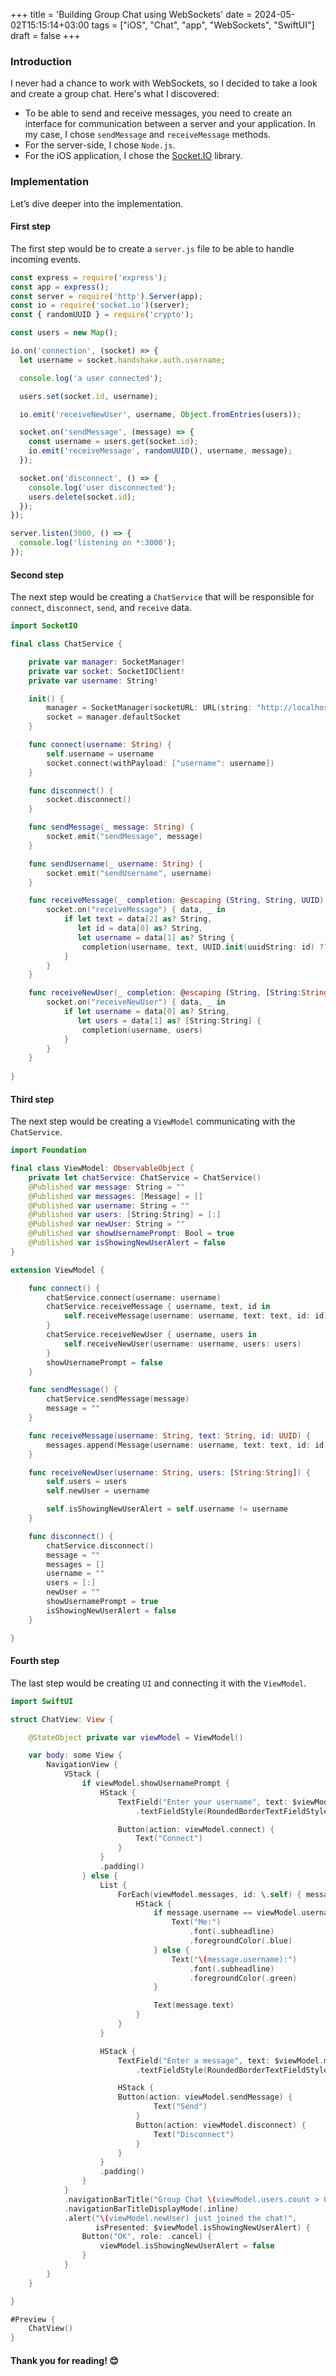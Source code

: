 +++
title = 'Building Group Chat using WebSockets'
date = 2024-05-02T15:15:14+03:00
tags = ["iOS", "Chat", "app", "WebSockets", "SwiftUI"]
draft = false
+++

### Introduction
I never had a chance to work with WebSockets, so I decided to take a look and create a group chat. Here's what I discovered:
- To be able to send and receive messages, you need to create an interface for communication between a server and your application. In my case, I chose `sendMessage` and `receiveMessage` methods.
- For the server-side, I chose `Node.js`.
- For the iOS application, I chose the [Socket.IO](https://github.com/socketio/socket.io-client-swift) library.

### Implementation
Let’s dive deeper into the implementation.

#### First step
The first step would be to create a `server.js` file to be able to handle incoming events.
``` js
const express = require('express');
const app = express();
const server = require('http').Server(app);
const io = require('socket.io')(server);
const { randomUUID } = require('crypto');

const users = new Map();

io.on('connection', (socket) => {
  let username = socket.handshake.auth.username;

  console.log('a user connected');

  users.set(socket.id, username);

  io.emit('receiveNewUser', username, Object.fromEntries(users));

  socket.on('sendMessage', (message) => {
    const username = users.get(socket.id);
    io.emit('receiveMessage', randomUUID(), username, message);
  });

  socket.on('disconnect', () => {
    console.log('user disconnected');
    users.delete(socket.id);
  });
});

server.listen(3000, () => {
  console.log('listening on *:3000');
});
```

#### Second step
The next step would be creating a `ChatService` that will be responsible for `connect`, `disconnect`, `send`, and `receive` data.
``` swift 
import SocketIO

final class ChatService {

    private var manager: SocketManager!
    private var socket: SocketIOClient!
    private var username: String!

    init() {
        manager = SocketManager(socketURL: URL(string: "http://localhost:3000")!)
        socket = manager.defaultSocket
    }

    func connect(username: String) {
        self.username = username
        socket.connect(withPayload: ["username": username])
    }

    func disconnect() {
        socket.disconnect()
    }

    func sendMessage(_ message: String) {
        socket.emit("sendMessage", message)
    }

    func sendUsername(_ username: String) {
        socket.emit("sendUsername", username)
    }

    func receiveMessage(_ completion: @escaping (String, String, UUID) -> Void) {
        socket.on("receiveMessage") { data, _ in
            if let text = data[2] as? String,
               let id = data[0] as? String,
               let username = data[1] as? String {
                completion(username, text, UUID.init(uuidString: id) ?? UUID())
            }
        }
    }

    func receiveNewUser(_ completion: @escaping (String, [String:String]) -> Void) {
        socket.on("receiveNewUser") { data, _ in
            if let username = data[0] as? String,
               let users = data[1] as? [String:String] {
                completion(username, users)
            }
        }
    }
    
}
```

#### Third step
The next step would be creating a `ViewModel` communicating with the `ChatService`.
``` swift
import Foundation

final class ViewModel: ObservableObject {
    private let chatService: ChatService = ChatService()
    @Published var message: String = ""
    @Published var messages: [Message] = []
    @Published var username: String = ""
    @Published var users: [String:String] = [:]
    @Published var newUser: String = ""
    @Published var showUsernamePrompt: Bool = true
    @Published var isShowingNewUserAlert = false
}

extension ViewModel {

    func connect() {
        chatService.connect(username: username)
        chatService.receiveMessage { username, text, id in
            self.receiveMessage(username: username, text: text, id: id)
        }
        chatService.receiveNewUser { username, users in
            self.receiveNewUser(username: username, users: users)
        }
        showUsernamePrompt = false
    }

    func sendMessage() {
        chatService.sendMessage(message)
        message = ""
    }

    func receiveMessage(username: String, text: String, id: UUID) {
        messages.append(Message(username: username, text: text, id: id))
    }

    func receiveNewUser(username: String, users: [String:String]) {
        self.users = users
        self.newUser = username

        self.isShowingNewUserAlert = self.username != username
    }

    func disconnect() {
        chatService.disconnect()
        message = ""
        messages = []
        username = ""
        users = [:]
        newUser = ""
        showUsernamePrompt = true
        isShowingNewUserAlert = false
    }

}
```

#### Fourth step
The last step would be creating `UI` and connecting it with the `ViewModel`.
``` swift
import SwiftUI

struct ChatView: View {

    @StateObject private var viewModel = ViewModel()

    var body: some View {
        NavigationView {
            VStack {
                if viewModel.showUsernamePrompt {
                    HStack {
                        TextField("Enter your username", text: $viewModel.username)
                            .textFieldStyle(RoundedBorderTextFieldStyle())

                        Button(action: viewModel.connect) {
                            Text("Connect")
                        }
                    }
                    .padding()
                } else {
                    List {
                        ForEach(viewModel.messages, id: \.self) { message in
                            HStack {
                                if message.username == viewModel.username {
                                    Text("Me:")
                                        .font(.subheadline)
                                        .foregroundColor(.blue)
                                } else {
                                    Text("\(message.username):")
                                        .font(.subheadline)
                                        .foregroundColor(.green)
                                }

                                Text(message.text)
                            }
                        }
                    }

                    HStack {
                        TextField("Enter a message", text: $viewModel.message)
                            .textFieldStyle(RoundedBorderTextFieldStyle())

                        HStack {
                        Button(action: viewModel.sendMessage) {
                                Text("Send")
                            }
                            Button(action: viewModel.disconnect) {
                                Text("Disconnect")
                            }
                        }
                    }
                    .padding()
                }
            }
            .navigationBarTitle("Group Chat \(viewModel.users.count > 0 ? "(\(viewModel.users.count) connected)" : "")")
            .navigationBarTitleDisplayMode(.inline)
            .alert("\(viewModel.newUser) just joined the chat!",
                   isPresented: $viewModel.isShowingNewUserAlert) {
                Button("OK", role: .cancel) {
                    viewModel.isShowingNewUserAlert = false
                }
            }
        }
    }

}

#Preview {
    ChatView()
}
```

#### Thank you for reading! 😊
